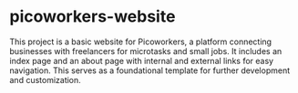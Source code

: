 # picoworkers-website
This project is a basic website for Picoworkers, a platform connecting businesses with freelancers for microtasks and small jobs. It includes an index page and an about page with internal and external links for easy navigation. This serves as a foundational template for further development and customization.
